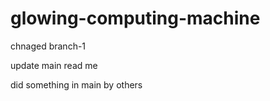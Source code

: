 # glowing-computing-machine


chnaged branch-1

update main read me



did something in main by others
